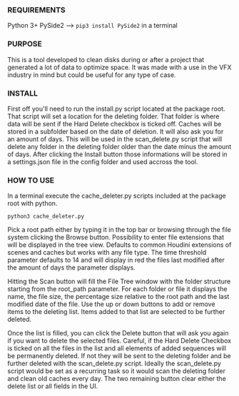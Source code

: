 ### REQUIREMENTS

Python 3+ 
PySide2 --> `pip3 install PySide2` in a terminal

### PURPOSE

This is a tool developed to clean disks during or after a project that generated a lot of data to optimize space.
It was made with a use in the VFX industry in mind but could be useful for any type of case.

### INSTALL

First off you'll need to run the install.py script located at the package root.
That script will set a location for the deleting folder. That folder is where data will be sent if the Hard Delete checkbox is ticked off.
Caches will be stored in a subfolder based on the date of deletion.
It will also ask you for an amount of days. This will be used in the scan_delete.py script that will delete any folder in the deleting folder older
than the date minus the amount of days. 
After clicking the Install button those informations will be stored in a settings.json file in the config folder and used accross the tool.

### HOW TO USE 

In a terminal execute the cache_deleter.py scripts included at the package root with python.

`python3 cache_deleter.py`

Pick a root path either by typing it in the top bar or browsing through the file system clicking the Browse button.
Possibility to enter file extensions that will be displayed in the tree view. Defaults to common Houdini extensions of scenes
and caches but works with any file type.
The time threshold parameter defaults to 14 and will display in red the files last modified after the amount of days the parameter displays.

Hitting the Scan button will fill the File Tree window with the folder structure starting from the root_path parameter.
For each folder or file it displays the name, the file size, the percentage size relative to the root path and the last modified date of the file.
Use the up or down buttons to add or remove items to the deleting list.
Items added to that list are selected to be further deleted.

Once the list is filled, you can click the Delete button that will ask you again if you want to delete the selected files.
Careful, if the Hard Delete Checkbox is ticked on all the files in the list and all elements of added sequences will be permanently deleted.
If not they will be sent to the deleting folder and be further deleted with the scan_delete.py script.
Ideally the scan_delete.py script would be set as a recurring task so it would scan the deleting folder and clean old caches every day.
The two remaining button clear either the delete list or all fields in the UI.